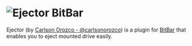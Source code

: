 # ![Ejector](https://github.com/carlsonorozco/bitbar-plugin-ejector) BitBar

Ejector (by [Carlson Orozco - @carlsonorozco](https://twitter.com/carlsonorozco)) is a plugin for [BitBar](https://github.com/matryer/bitbar) that enables you to eject mounted drive easily.